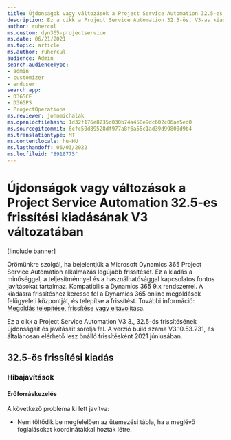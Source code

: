 ```yaml
---
title: Újdonságok vagy változások a Project Service Automation 32.5-es frissítési kiadásának V3 változatában
description: Ez a cikk a Project Service Automation 32.5-ös, V3-as kiadásában elérhető funkciókat és javításokat sorolja fel.
author: ruhercul
ms.custom: dyn365-projectservice
ms.date: 06/21/2021
ms.topic: article
ms.author: ruhercul
audience: Admin
search.audienceType:
- admin
- customizer
- enduser
search.app:
- D365CE
- D365PS
- ProjectOperations
ms.reviewer: johnmichalak
ms.openlocfilehash: 1d32f176e8235d030b74a458e9dc602c06ae5ed0
ms.sourcegitcommit: 6cfc50d89528df977a8f6a55c1ad39d99800d9b4
ms.translationtype: MT
ms.contentlocale: hu-HU
ms.lasthandoff: 06/03/2022
ms.locfileid: "8918775"
---
```

# <a name="whats-new-or-changed-in-project-service-automation-update-release-325-v3"></a>Újdonságok vagy változások a Project Service Automation 32.5-es frissítési kiadásának V3 változatában

[!include [banner](../includes/psa-now-project-operations.md)]

Örömünkre szolgál, ha bejelentjük a Microsoft Dynamics 365 Project Service Automation alkalmazás legújabb frissítését. Ez a kiadás a minőséggel, a teljesítménnyel és a használhatósággal kapcsolatos fontos javításokat tartalmaz. Kompatibilis a Dynamics 365 9.x rendszerrel. A kiadásra frissítéshez keresse fel a Dynamics 365 online megoldások felügyeleti központját, és telepítse a frissítést. További információ: [Megoldás telepítése, frissítése vagy eltávolítása](/power-platform/admin/install-remove-preferred-solution).

Ez a cikk a Project Service Automation V3 3., 32.5-ös frissítésének újdonságait és javításait sorolja fel. A verzió build száma V3.10.53.231, és általánosan elérhető lesz önálló frissítésként 2021 júniusában.

## <a name="update-release-325"></a>32.5-ös frissítési kiadás

### <a name="bug-fixes"></a>Hibajavítások

#### <a name="resource-management"></a>Erőforráskezelés

A következő probléma ki lett javítva:

- Nem töltődik be megfelelően az ütemezési tábla, ha a meglévő foglalásokat koordinátákkal hozták létre.

